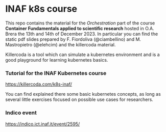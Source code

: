 # INAF k8s course

This repo contains the material for the _Orchestration_ part of the course __Container Fundamentals applied to scientific research__ hosted in O.A. Brera the 13th and 14th of December 2023.
In particular you can find the static pdf slides prepared by F. Fiordoliva (@ciambellino) and M. Mastropietro (@elehcim) and the killercoda material.

Killercoda is a tool which can simulate a kubernetes environment and is a good playground for learning kubernetes basics.

### Tutorial for the INAF Kubernetes course

https://killercoda.com/k8s-inaf/

You can find explained there some basic kubernetes concepts, as long as several little exercises focused on possible use cases for researchers.

### Indico event
https://indico.ict.inaf.it/event/2595/
